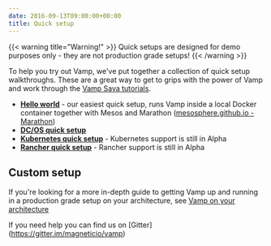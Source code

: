 ```yaml
---
date: 2016-09-13T09:00:00+00:00
title: Quick setup
---
```


{{< warning title="Warning!" >}}
Quick setups are designed for demo purposes only - they are not production grade setups!
{{< /warning >}}

To help you try out Vamp, we've put together a collection of quick setup walkthroughs. These are a great way to get to grips with the power of Vamp and work through the [Vamp Sava tutorials](/try-vamp/sava-tutorials).

* **[Hello world](/try-vamp/hello-world/)** - our easiest quick setup, runs Vamp inside a local Docker container together with Mesos and Marathon ([mesosphere.github.io - Marathon](https://mesosphere.github.io/marathon/))
* **[DC/OS quick setup](/resources/run-vamp/quick-setup/quick-setup-dcos/)**
* **[Kubernetes quick setup](/resources/run-vamp/quick-setup/quick-setup-kubernetes/)** - Kubernetes support is still in Alpha
* **[Rancher quick setup](/resources/run-vamp/quick-setup/quick-setup-rancher/)** - Rancher support is still in Alpha



## Custom setup

If you're looking for a more in-depth guide to getting Vamp up and running in a production grade setup on your architecture, see [Vamp on your architecture](/resources/run-vamp#run-vamp-on-your-architecture)

If you need help you can find us on [Gitter] (https://gitter.im/magneticio/vamp)